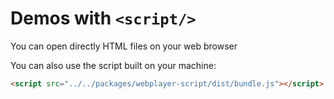 # Demos with `<script/>`

You can open directly HTML files on your web browser

You can also use the script built on your machine:

```html
<script src="../../packages/webplayer-script/dist/bundle.js"></script>
```
